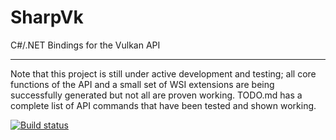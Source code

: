 # SharpVk
C#/.NET Bindings for the Vulkan API

----------

Note that this project is still under active development and testing; all core functions of the API and a small set of WSI extensions are being successfully generated but not all are proven working.
TODO.md has a complete list of API commands that have been tested and shown working.

[![Build status](https://ci.appveyor.com/api/projects/status/6i4r9ghsx4r62nkt?svg=true)](https://ci.appveyor.com/project/FacticiusVir/sharpvk)
